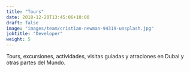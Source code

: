 ```yaml
---
title: "Tours"
date: 2018-12-20T13:45:06+10:00
draft: false
image: "images/team/cristian-newman-94319-unsplash.jpg"
jobtitle: "Developer"
weight: 5
---
```


Tours, excursiones, actividades, visitas guiadas y atraciones en Dubai y otras partes del Mundo.
